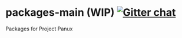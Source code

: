 # packages-main (WIP) [![Gitter chat](https://badges.gitter.im/gitterHQ/gitter.png)](https://gitter.im/panux/panux-dev)
Packages for Project Panux
